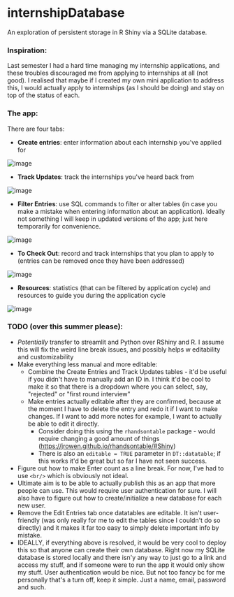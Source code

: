 # internshipDatabase

An exploration of persistent storage in R Shiny via a SQLite database. 

### Inspiration: 

Last semester I had a hard time managing my internship applications, and these troubles discouraged me from applying to internships at all (not good). I realised that maybe if I created my own mini application to address this, I would actually apply to internships (as I should be doing) and stay on top of the status of each. 

### The app: 

There are four tabs: 

- **Create entries**: enter information about each internship you've applied for

![image](https://github.com/jasminex21/internshipDatabase/assets/109494334/0da88ce1-bcb2-4c23-8dab-ab53c0095c6b)

- **Track Updates**: track the internships you've heard back from

![image](https://github.com/jasminex21/internshipDatabase/assets/109494334/55e53de5-ba6e-4fb8-9067-60663a888e1e)

- **Filter Entries**: use SQL commands to filter or alter tables (in case you make a mistake when entering information about an application). Ideally not something I will keep in updated versions of the app; just here temporarily for convenience.

![image](https://github.com/jasminex21/internshipDatabase/assets/109494334/6f0c494c-157b-49de-90eb-e04bd14b655f)

- **To Check Out**: record and track internships that you plan to apply to (entries can be removed once they have been addressed)

![image](https://github.com/jasminex21/internshipDatabase/assets/109494334/7169acde-5d76-40cc-9bd0-0b0ba4305d42)

- **Resources**: statistics (that can be filtered by application cycle) and resources to guide you during the application cycle

![image](https://github.com/jasminex21/internshipDatabase/assets/109494334/1846161f-193e-4c40-8882-fda37b1dcb2d)

### TODO (over this summer please):
- *Potentially* transfer to streamlit and Python over RShiny and R. I assume this will fix the weird line break issues, and possibly helps w editability and customizability 
- Make everything less manual and more editable: 
  - Combine the Create Entries and Track Updates tables - it'd be useful if you didn't have to manually add an ID in. I think it'd be cool to make it so that there is a dropdown where you can select, say, "rejected" or "first round interview"
  - Make entries actually editable after they are confirmed, because at the moment I have to delete the entry and redo it if I want to make changes. If I want to add more notes for example, I want to actually be able to edit it directly.
    - Consider doing this using the `rhandsontable` package - would require changing a good amount of things (https://jrowen.github.io/rhandsontable/#Shiny)
    - There is also an `editable = TRUE` parameter in `DT::datatable`; if this works it'd be great but so far I have not seen success. 
 - Figure out how to make Enter count as a line break. For now, I've had to use `<br/>` which is obviously not ideal.
 - Ultimate aim is to be able to actually publish this as an app that more people can use. This would require user authentication for sure. I will also have to figure out how to create/initialize a new database for each new user.
 - Remove the Edit Entries tab once datatables are editable. It isn't user-friendly (was only really for me to edit the tables since I couldn't do so directly) and it makes it far too easy to simply delete important info by mistake.
 - IDEALLY, if everything above is resolved, it would be very cool to deploy this so that anyone can create their own database. Right now my SQLite database is stored locally and there isn'y any way to just go to a link and access my stuff, and if someone were to run the app it would only show my stuff. User authentication would be nice. But not too fancy bc for me personally that's a turn off, keep it simple. Just a name, email, password and such. 
